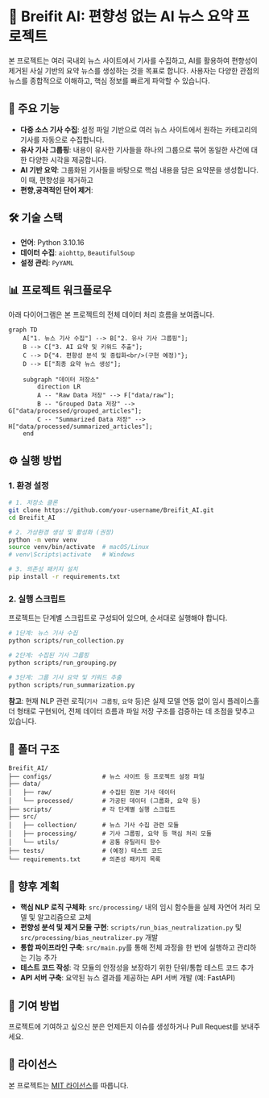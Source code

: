 # 🤖 Breifit AI: 편향성 없는 AI 뉴스 요약 프로젝트

본 프로젝트는 여러 국내외 뉴스 사이트에서 기사를 수집하고, AI를 활용하여 편향성이 제거된 사실 기반의 요약 뉴스를 생성하는 것을 목표로 합니다. 사용자는 다양한 관점의 뉴스를 종합적으로 이해하고, 핵심 정보를 빠르게 파악할 수 있습니다.

## 🚀 주요 기능

-   **다중 소스 기사 수집**: 설정 파일 기반으로 여러 뉴스 사이트에서 원하는 카테고리의 기사를 자동으로 수집합니다.
-   **유사 기사 그룹핑**: 내용이 유사한 기사들을 하나의 그룹으로 묶어 동일한 사건에 대한 다양한 시각을 제공합니다.
-   **AI 기반 요약**: 그룹화된 기사들을 바탕으로 핵심 내용을 담은 요약문을 생성합니다. 이 때, 편향성을 제거하고
-   **편향,공격적인 단어 제거**: 

## 🛠️ 기술 스택

-   **언어**: Python 3.10.16
-   **데이터 수집**: `aiohttp`, `BeautifulSoup`
-   **설정 관리**: `PyYAML`

## 📊 프로젝트 워크플로우

아래 다이어그램은 본 프로젝트의 전체 데이터 처리 흐름을 보여줍니다.

```mermaid
graph TD
    A["1. 뉴스 기사 수집"] --> B["2. 유사 기사 그룹핑"];
    B --> C["3. AI 요약 및 키워드 추출"];
    C --> D{"4. 편향성 분석 및 중립화<br/>(구현 예정)"};
    D --> E["최종 요약 뉴스 생성"];

    subgraph "데이터 저장소"
        direction LR
        A -- "Raw Data 저장" --> F["data/raw"];
        B -- "Grouped Data 저장" --> G["data/processed/grouped_articles"];
        C -- "Summarized Data 저장" --> H["data/processed/summarized_articles"];
    end
```

## ⚙️ 실행 방법

### 1. 환경 설정

```bash
# 1. 저장소 클론
git clone https://github.com/your-username/Breifit_AI.git
cd Breifit_AI

# 2. 가상환경 생성 및 활성화 (권장)
python -m venv venv
source venv/bin/activate  # macOS/Linux
# venv\Scripts\activate   # Windows

# 3. 의존성 패키지 설치
pip install -r requirements.txt
```

### 2. 실행 스크립트

프로젝트는 단계별 스크립트로 구성되어 있으며, 순서대로 실행해야 합니다.

```bash
# 1단계: 뉴스 기사 수집
python scripts/run_collection.py

# 2단계: 수집된 기사 그룹핑
python scripts/run_grouping.py

# 3단계: 그룹 기사 요약 및 키워드 추출
python scripts/run_summarization.py
```

**참고**: 현재 NLP 관련 로직(`기사 그룹핑`, `요약` 등)은 실제 모델 연동 없이 임시 플레이스홀더 형태로 구현되어, 전체 데이터 흐름과 파일 저장 구조를 검증하는 데 초점을 맞추고 있습니다.

## 📂 폴더 구조

```
Breifit_AI/
├── configs/              # 뉴스 사이트 등 프로젝트 설정 파일
├── data/
│   ├── raw/              # 수집된 원본 기사 데이터
│   └── processed/        # 가공된 데이터 (그룹화, 요약 등)
├── scripts/              # 각 단계별 실행 스크립트
├── src/
│   ├── collection/       # 뉴스 기사 수집 관련 모듈
│   ├── processing/       # 기사 그룹핑, 요약 등 핵심 처리 모듈
│   └── utils/            # 공통 유틸리티 함수
├── tests/                # (예정) 테스트 코드
└── requirements.txt      # 의존성 패키지 목록
```

## 📝 향후 계획

-   **핵심 NLP 로직 구체화**: `src/processing/` 내의 임시 함수들을 실제 자연어 처리 모델 및 알고리즘으로 교체
-   **편향성 분석 및 제거 모듈 구현**: `scripts/run_bias_neutralization.py` 및 `src/processing/bias_neutralizer.py` 개발
-   **통합 파이프라인 구축**: `src/main.py`를 통해 전체 과정을 한 번에 실행하고 관리하는 기능 추가
-   **테스트 코드 작성**: 각 모듈의 안정성을 보장하기 위한 단위/통합 테스트 코드 추가
-   **API 서버 구축**: 요약된 뉴스 결과를 제공하는 API 서버 개발 (예: FastAPI)

## 🤝 기여 방법

프로젝트에 기여하고 싶으신 분은 언제든지 이슈를 생성하거나 Pull Request를 보내주세요.

## 📄 라이선스

본 프로젝트는 [MIT 라이선스](LICENSE)를 따릅니다.
